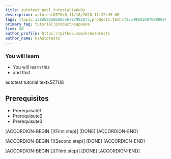 ```yaml
---
title: autotest_pool_tutorialta6u0y
description: autotestQ575x0_11/16/2020 11:22:39 AM
tags: [topic:139269250608756787992873,products:tech/73554900100700000996,tutorial:experience/advanced]
primary_tag: tutorial:product/sapHana
time: 38
author_profile: https://github.com/ksAutotests
author_name: ksAutotests
---
```

### You will learn
- You will learn this
- and that

autotest tutorial textx5Z7U8

## Prerequisites
- Prerequisute1
- Prerequisute2
- Prerequisute3

[ACCORDION-BEGIN [](First step)]
[DONE]
[ACCORDION-END]

[ACCORDION-BEGIN [](Second step)]
[DONE]
[ACCORDION-END]

[ACCORDION-BEGIN [](Third step)]
[DONE]
[ACCORDION-END]

